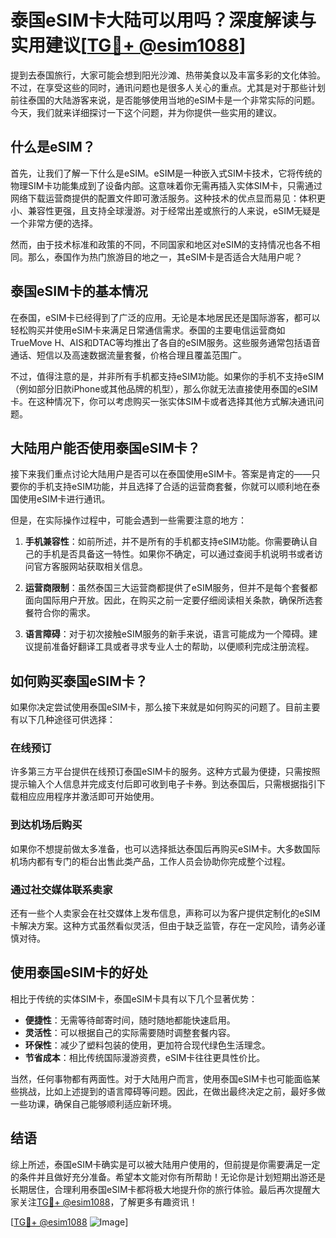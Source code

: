 # 泰国eSIM卡大陆可以用吗？深度解读与实用建议[[TG💪+ @esim1088](https://t.me/s/esim1088)]

提到去泰国旅行，大家可能会想到阳光沙滩、热带美食以及丰富多彩的文化体验。不过，在享受这些的同时，通讯问题也是很多人关心的重点。尤其是对于那些计划前往泰国的大陆游客来说，是否能够使用当地的eSIM卡是一个非常实际的问题。今天，我们就来详细探讨一下这个问题，并为你提供一些实用的建议。

## 什么是eSIM？

首先，让我们了解一下什么是eSIM。eSIM是一种嵌入式SIM卡技术，它将传统的物理SIM卡功能集成到了设备内部。这意味着你无需再插入实体SIM卡，只需通过网络下载运营商提供的配置文件即可激活服务。这种技术的优点显而易见：体积更小、兼容性更强，且支持全球漫游。对于经常出差或旅行的人来说，eSIM无疑是一个非常方便的选择。

然而，由于技术标准和政策的不同，不同国家和地区对eSIM的支持情况也各不相同。那么，泰国作为热门旅游目的地之一，其eSIM卡是否适合大陆用户呢？

## 泰国eSIM卡的基本情况

在泰国，eSIM卡已经得到了广泛的应用。无论是本地居民还是国际游客，都可以轻松购买并使用eSIM卡来满足日常通信需求。泰国的主要电信运营商如TrueMove H、AIS和DTAC等均推出了各自的eSIM服务。这些服务通常包括语音通话、短信以及高速数据流量套餐，价格合理且覆盖范围广。

不过，值得注意的是，并非所有手机都支持eSIM功能。如果你的手机不支持eSIM（例如部分旧款iPhone或其他品牌的机型），那么你就无法直接使用泰国的eSIM卡。在这种情况下，你可以考虑购买一张实体SIM卡或者选择其他方式解决通讯问题。

## 大陆用户能否使用泰国eSIM卡？

接下来我们重点讨论大陆用户是否可以在泰国使用eSIM卡。答案是肯定的——只要你的手机支持eSIM功能，并且选择了合适的运营商套餐，你就可以顺利地在泰国使用eSIM卡进行通讯。

但是，在实际操作过程中，可能会遇到一些需要注意的地方：

1. **手机兼容性**：如前所述，并不是所有的手机都支持eSIM功能。你需要确认自己的手机是否具备这一特性。如果你不确定，可以通过查阅手机说明书或者访问官方客服网站获取相关信息。
   
2. **运营商限制**：虽然泰国三大运营商都提供了eSIM服务，但并不是每个套餐都面向国际用户开放。因此，在购买之前一定要仔细阅读相关条款，确保所选套餐符合你的需求。

3. **语言障碍**：对于初次接触eSIM服务的新手来说，语言可能成为一个障碍。建议提前准备好翻译工具或者寻求专业人士的帮助，以便顺利完成注册流程。

## 如何购买泰国eSIM卡？

如果你决定尝试使用泰国eSIM卡，那么接下来就是如何购买的问题了。目前主要有以下几种途径可供选择：

### 在线预订
许多第三方平台提供在线预订泰国eSIM卡的服务。这种方式最为便捷，只需按照提示输入个人信息并完成支付后即可收到电子卡券。到达泰国后，只需根据指引下载相应应用程序并激活即可开始使用。

### 到达机场后购买
如果你不想提前做太多准备，也可以选择抵达泰国后再购买eSIM卡。大多数国际机场内都有专门的柜台出售此类产品，工作人员会协助你完成整个过程。

### 通过社交媒体联系卖家
还有一些个人卖家会在社交媒体上发布信息，声称可以为客户提供定制化的eSIM卡解决方案。这种方式虽然看似灵活，但由于缺乏监管，存在一定风险，请务必谨慎对待。

## 使用泰国eSIM卡的好处

相比于传统的实体SIM卡，泰国eSIM卡具有以下几个显著优势：

- **便捷性**：无需等待邮寄时间，随时随地都能快速启用。
- **灵活性**：可以根据自己的实际需要随时调整套餐内容。
- **环保性**：减少了塑料包装的使用，更加符合现代绿色生活理念。
- **节省成本**：相比传统国际漫游资费，eSIM卡往往更具性价比。

当然，任何事物都有两面性。对于大陆用户而言，使用泰国eSIM卡也可能面临某些挑战，比如上述提到的语言障碍等问题。因此，在做出最终决定之前，最好多做一些功课，确保自己能够顺利适应新环境。

## 结语

综上所述，泰国eSIM卡确实是可以被大陆用户使用的，但前提是你需要满足一定的条件并且做好充分准备。希望本文能对你有所帮助！无论你是计划短期出游还是长期居住，合理利用泰国eSIM卡都将极大地提升你的旅行体验。最后再次提醒大家关注[TG💪+ @esim1088](https://t.me/s/esim1088)，了解更多有趣资讯！

[[TG💪+ @esim1088](https://t.me/s/esim1088) ![Image](https://i.postimg.cc/4NQfJmqS/Snipaste-2025-05-13-00-14-12.png)]